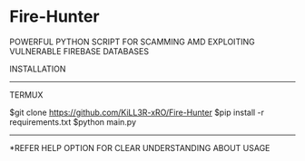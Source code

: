# Fire-Hunter
POWERFUL PYTHON SCRIPT FOR SCAMMING AMD EXPLOITING VULNERABLE FIREBASE DATABASES

INSTALLATION
___________________________________________
TERMUX

$git clone https://github.com/KiLL3R-xRO/Fire-Hunter
$pip install -r requirements.txt
$python main.py
____________________________________________
*REFER HELP OPTION FOR CLEAR UNDERSTANDING ABOUT USAGE
